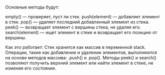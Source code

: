  Основные методы будут:

empty() — проверяет, пуст ли стек.
push(element) — добавляет элемент в стек.
pop() — удаляет последний добавленный элемент из стека.
peek() — возвращает элемент с вершины стека, не удаляя его.
search(element) — ищет элемент в стеке и возвращает его позицию от вершины.


Как это работает:
Стек хранится как массив в переменной stack. Операции, такие как добавление и удаление элементов, выполняются на основе методов массива: .push() и .pop().
Методы peek() и search() позволяют получить верхний элемент или найти элемент в стеке, не изменяя его состояние.
